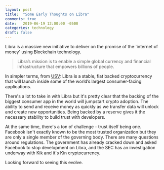```yaml
---
layout: post
title:  "Some Early Thoughts on Libra"
comments: true
date:   2019-06-19 12:00:00 -0500
categories: technology
draft: false
---
```


Libra is a massive new initiative to deliver on the promise of the 'internet of money' using Blockchain technology. 

> Libra’s mission is to enable a simple global currency and financial infrastructure that empowers billions of people.

In simpler terms, from [USV](https://www.usv.com/blog/why-usv-is-joining-the-libra-association): Libra is a stable, fiat backed cryptocurrency that will launch inside some of the world’s largest consumer-facing applications.

There's a lot to take in with Libra but it's pretty clear that the backing of the biggest consumer app in the world will jumpstart crypto adoption. The ability to send and receive money as quickly as we transfer data will unlock and create new opportunities. Being backed by a reserve gives it the necessary stability to build trust with developers.

At the same time, there's a ton of challenge - trust itself being one. Facebook isn't exactly known to be the most trusted organization but they are only a single member of the governing body. There are many questions around regulations. The government has already cracked down and asked Facebook to stop development on Libra, and the SEC has an investigation underway with Kik and it's Kin cryptocurrency.

Looking forward to seeing this evolve.